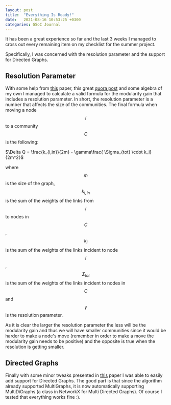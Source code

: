 ```yaml
---
layout: post
title:  "Everything Is Ready!"
date:   2021-08-16 10:53:25 +0300
categories: GSoC Journal
---
```


It has been a great experience so far and the last 3 weeks I managed to cross out every remaining item on my checklist for the summer project.

Specifically, I was concerned with the resolution parameter and the support for Directed Graphs.

## Resolution Parameter

With some help from [this](https://doi.org/10.1038/s41598-019-41695-z) paper, this great [quora post](https://www.quora.com/How-is-the-formula-for-Louvain-modularity-change-derived) and some algebra of my own I managed to calculate a valid formula for the modularity gain that includes a resolution parameter. In short, the resolution parameter is a number that affects the size of the communities. The final formula when moving a node $$i$$ to a community $$C$$ is the following:

$\Delta Q = \frac{k_{i,in}}{2m} - \gamma\frac{ \Sigma_{tot} \cdot k_i}{2m^2}$

where $$m$$ is the size of the graph, $$k_{i,in}$$ is the sum of the weights of the links from $$i$$ to nodes in $$C$$, $$k_i$$ is the sum of the weights of the links incident to node $$i$$, $$\Sigma_{tot}$$ is the sum of the weights of the links incident to nodes in $$C$$ and $$\gamma$$ is the resolution parameter.

As it is clear the larger the resolution parameter the less will be the modularity gain and thus we will have smaller communities since it would be harder to make a node's move (remember in order to make a move the modularity gain needs to be positive) and the opposite is true when the resolution is getting smaller.

## Directed Graphs

Finally with some minor tweaks presented in [this](https://hal.archives-ouvertes.fr/hal-01231784/document) paper I was able to easily add support for Directed Graphs. The good part is that since the algorithm already supported MultiGraphs, it is now automatically supporting MultiDiGraphs (a class in NetworkX for Multi Directed Graphs). Of course I tested that everything works fine :).
